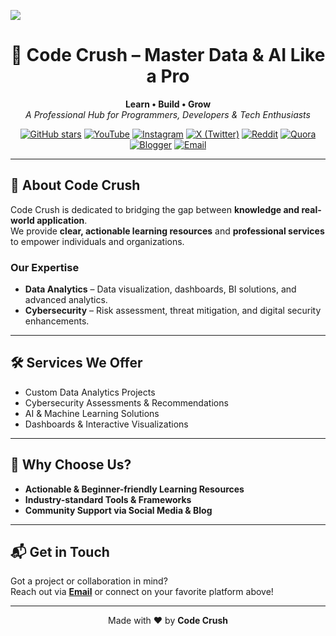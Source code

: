 ![](https://komarev.com/ghpvc/?username=codeandcrush089&label=Profile%20Views&color=0e75b6&style=flat)

<div align="center">

# 🚀 Code Crush – Master Data & AI Like a Pro

**Learn • Build • Grow**  
_A Professional Hub for Programmers, Developers & Tech Enthusiasts_

[![GitHub stars](https://img.shields.io/github/stars/CodeCrush?style=for-the-badge&logo=github)](https://github.com/codecrush)
[![YouTube](https://img.shields.io/badge/YouTube-FF0000?style=for-the-badge&logo=youtube&logoColor=white)](https://www.youtube.com/@codeandcrush)
[![Instagram](https://img.shields.io/badge/Instagram-E4405F?style=for-the-badge&logo=instagram&logoColor=white)](https://www.instagram.com/codeandcrush)
[![X (Twitter)](https://img.shields.io/badge/Twitter-1DA1F2?style=for-the-badge&logo=twitter&logoColor=white)](https://x.com/codeandcrush)
[![Reddit](https://img.shields.io/badge/Reddit-FF4500?style=for-the-badge&logo=reddit&logoColor=white)](https://www.reddit.com/user/codecrush)
[![Quora](https://img.shields.io/badge/Quora-B92B27?style=for-the-badge&logo=quora&logoColor=white)](https://www.quora.com/profile/CodeCrush)
[![Blogger](https://img.shields.io/badge/Blog-FF5722?style=for-the-badge&logo=blogger&logoColor=white)](https://codecrush.blogspot.com)
[![Email](https://img.shields.io/badge/Email-hello.codecrush089@gmail.com-D14836?style=for-the-badge&logo=gmail&logoColor=white)](mailto:hello.codecrush089@gmail.com)

</div>

---

## 📌 About Code Crush
Code Crush is dedicated to bridging the gap between **knowledge and real-world application**.  
We provide **clear, actionable learning resources** and **professional services** to empower individuals and organizations.

### **Our Expertise**
- **Data Analytics** – Data visualization, dashboards, BI solutions, and advanced analytics.  
- **Cybersecurity** – Risk assessment, threat mitigation, and digital security enhancements.  

---

## 🛠 Services We Offer
- Custom Data Analytics Projects  
- Cybersecurity Assessments & Recommendations  
- AI & Machine Learning Solutions  
- Dashboards & Interactive Visualizations  

---

## 🌟 Why Choose Us?
- **Actionable & Beginner-friendly Learning Resources**  
- **Industry-standard Tools & Frameworks**  
- **Community Support via Social Media & Blog**  

---

## 📬 Get in Touch
Got a project or collaboration in mind?  
Reach out via **[Email](mailto:hello.codecrush089@gmail.com)** or connect on your favorite platform above!

---

<div align="center">
Made with ❤️ by <b>Code Crush</b>
</div>
